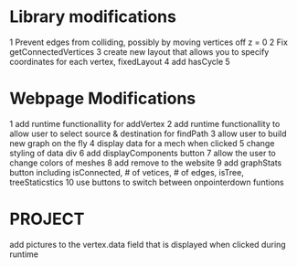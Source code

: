 # Library modifications
1 Prevent edges from colliding, possibly by moving vertices off z = 0
2 Fix getConnectedVertices
3 create new layout that allows you to specify coordinates for each vertex, fixedLayout
4 add hasCycle
5


# Webpage Modifications
1 add runtime functionallity for addVertex
2 add runtime functionallity to allow user to select source & destination for findPath
3 allow user to build new graph on the fly
4 display data for a mech when clicked
5 change styling of data div
6 add displayComponents button
7 allow the user to change colors of meshes
8 add remove to the website
9 add graphStats button including isConnected, # of vetices, # of edges, isTree, treeStaticstics
10 use buttons to switch between onpointerdown funtions


# PROJECT
add pictures to the vertex.data field that is displayed when clicked during runtime